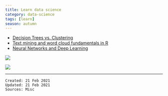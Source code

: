 ```yaml
---
title: Learn data science
category: data-science
tags: [learn]
season: autumn
---
```


* [Decision Trees vs. Clustering](http://blog.data-miners.com/2008/10/decision-trees-and-clustering.html)
* [Text mining and word cloud fundamentals in R](http://www.sthda.com/english/wiki/text-mining-and-word-cloud-fundamentals-in-r-5-simple-steps-you-should-know)
* [Neural Networks and Deep Learning](http://neuralnetworksanddeeplearning.com/chap2.html)

![](../assets/src/become-effective-data-scientist.png)

![](../assets/src/machine-learning.jpeg)

---

    Created: 21 Feb 2021
    Updated: 21 Feb 2021
    Sources: Misc
